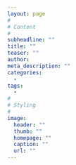 ```yaml
---
layout: page
#
# Content
#
subheadline: ""
title: ""
teaser: ""
author:
meta_description: ""
categories:
  -
tags:
  -
#
# Styling
#
image:
  header: ""
  thumb: ""
  homepage: ""
  caption: ""
  url: ""
---
```




 [1]: #
 [2]: #
 [3]: #
 [4]: #
 [5]: #
 [6]: #
 [7]: #
 [8]: #
 [9]: #
 [10]: #

